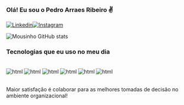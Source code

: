 ### Olá! Eu sou o Pedro Arraes Ribeiro ✌️

[![Linkedin](https://img.shields.io/badge/LinkedIn-0077B5?style=for-the-badge&logo=linkedin&logoColor=white)](https://www.linkedin.com/in/pedroribeiroit/)[![Instagram](https://img.shields.io/badge/Instagram-E4405F?style=for-the-badge&logo=instagram&logoColor=white)](https://www.instagram.com/_pedroarraes_/)

![Mousinho GitHub stats](https://github-readme-stats.vercel.app/api?username=Mousinho&show_icons=true&theme=radical)

### Tecnologias que eu uso no meu dia

<div style="display: inline_block"><br/>
    <img align="center" alt="html" src="https://img.shields.io/badge/Python-14354C?style=for-the-badge&logo=python&logoColor=white" />
     <img align="center" alt="html" src="https://img.shields.io/badge/PostgreSQL-316192?style=for-the-badge&logo=postgresql&logoColor=white"/>
     <img align="center" alt="html" src="https://img.shields.io/badge/MongoDB-4EA94B?style=for-the-badge&logo=mongodb&logoColor=white" />
      <img align="center" alt="html" src="https://img.shields.io/badge/Amazon_AWS-FF9900?style=for-the-badge&logo=amazonaws&logoColor=white" />
      <img align="center" alt="html" src="https://img.shields.io/badge/Databricks-FF3621?style=for-the-badge&logo=Databricks&logoColor=white" />
         <img align="center" alt="html" src="https://img.shields.io/badge/GIT-E44C30?style=for-the-badge&logo=git&logoColor=white" />
</div><br/>

Maior satisfação é colaborar para as melhores tomadas de decisão no ambiente organizacional!
